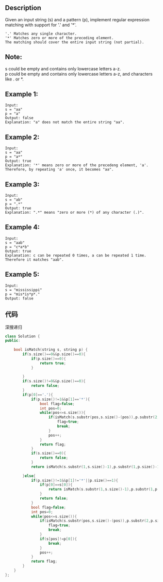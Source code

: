 ## Description
Given an input string (s) and a pattern (p), implement regular expression matching with support for '.' and '*'.  
```
'.' Matches any single character.  
'*' Matches zero or more of the preceding element.  
The matching should cover the entire input string (not partial). 
``` 

## Note:

s could be empty and contains only lowercase letters a-z.  
p could be empty and contains only lowercase letters a-z, and characters like . or *.  

## Example 1:
```
Input:
s = "aa"
p = "a"
Output: false
Explanation: "a" does not match the entire string "aa".
```

## Example 2:
```
Input:
s = "aa"
p = "a*"
Output: true
Explanation: '*' means zero or more of the precedeng element, 'a'. Therefore, by repeating 'a' once, it becomes "aa".
```

## Example 3:
```
Input:
s = "ab"
p = ".*"
Output: true
Explanation: ".*" means "zero or more (*) of any character (.)".
```

## Example 4:
```
Input:
s = "aab"
p = "c*a*b"
Output: true
Explanation: c can be repeated 0 times, a can be repeated 1 time. Therefore it matches "aab".
```

## Example 5:
```
Input:
s = "mississippi"
p = "mis*is*p*."
Output: false
```


## 代码
深搜递归

```c++
class Solution {
public:
    
    bool isMatch(string s, string p) {
        if(s.size()==0&&p.size()==0){
            if(p.size()==0){
                return true;
            }
            
        }
        if(s.size()!=0&&p.size()==0){
            return false;
        }
        if(p[0]=='.'){
            if(p.size()!=1&&p[1]=='*'){
                bool flag=false;
                int pos=0;
                while(pos<=s.size()){
                    if(isMatch(s.substr(pos,s.size()-(pos)),p.substr(2,p.size()-2))){
                        flag=true;
                        break;
                    }
                    pos++;
                }
                return flag;
            }
            if(s.size()==0){
                return false;
            }
            return isMatch(s.substr(1,s.size()-1),p.substr(1,p.size()-1));
            
        }else{
            if(p.size()!=1&&p[1]!='*'||p.size()==1){
                if(p[0]==s[0]){
                    return isMatch(s.substr(1,s.size()-1),p.substr(1,p.size()-1));
                }
                return false;
            }
            bool flag=false;
            int pos=0;
            while(pos<=s.size()){
                if(isMatch(s.substr(pos,s.size()-(pos)),p.substr(2,p.size()-2))){
                    flag=true;
                    break;
                }
                if(s[pos]!=p[0]){
                    break;
                }
                pos++;
            }
            return flag;
        }
    }
};
```